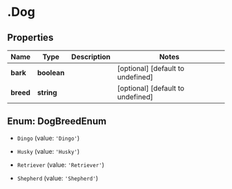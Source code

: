 # .Dog

## Properties

|Name | Type | Description | Notes|
|------------ | ------------- | ------------- | -------------|
|**bark** | **boolean** |  | [optional] [default to undefined]|
|**breed** | **string** |  | [optional] [default to undefined]|


## Enum: DogBreedEnum


* `Dingo` (value: `'Dingo'`)

* `Husky` (value: `'Husky'`)

* `Retriever` (value: `'Retriever'`)

* `Shepherd` (value: `'Shepherd'`)




